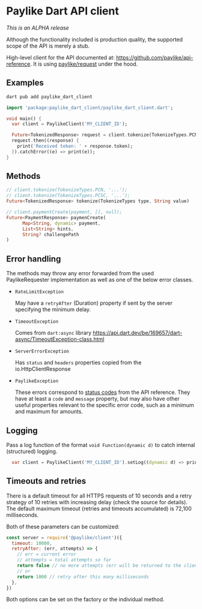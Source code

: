 # Paylike Dart API client

_This is an ALPHA release_

Although the functionality included is production quality, the supported scope
of the API is merely a stub.

High-level client for the API documented at:
https://github.com/paylike/api-reference. It is using
[paylike/request](https://www.npmjs.com/package/@paylike/request) under the
hood.

## Examples

```sh
dart pub add paylike_dart_client
```

```dart
import 'package:paylike_dart_client/paylike_dart_client.dart';

void main() {
  var client = PaylikeClient('MY_CLIENT_ID');

  Future<TokenizedResponse> request = client.tokenize(TokenizeTypes.PCN, '1000000000000000');
  request.then((response) {
    print('Received token: ' + response.token);
  }).catchError((e) => print(e));
}

```

## Methods

```dart
// client.tokenize(TokenizeTypes.PCN, '...');
// client.tokenize(TokenizeTypes.PCSC, '...');
Future<TokenizedResponse> tokenize(TokenizeTypes type, String value)

// client.paymentCreate(payment, [], null);
Future<PaymentResponse> paymenCreate(
      Map<String, dynamic> payment,
      List<String> hints,
      String? challengePath
)
```

## Error handling

The methods may throw any error forwarded from the used PaylikeRequester implementation as
well as one of the below error classes.

- `RateLimitException`

  May have a `retryAfter` (Duration) property if sent by the server
  specifying the minimum delay.

- `TimeoutException`

  Comes from `dart:async` library https://api.dart.dev/be/169657/dart-async/TimeoutException-class.html

- `ServerErrorException`

  Has `status` and `headers` properties copied from the io.HttpClientResponse

- `PaylikeException`

  These errors correspond to
  [status codes](https://github.com/paylike/api-reference/blob/master/status-codes.md)
  from the API reference. They have at least a `code` and `message` property,
  but may also have other useful properties relevant to the specific error code,
  such as a minimum and maximum for amounts.

## Logging

Pass a log function of the format `void Function(dynamic d)` to catch internal (structured)
logging.

```dart
  var client = PaylikeClient('MY_CLIENT_ID').setLog((dynamic d) => print(d))
```

## Timeouts and retries

There is a default timeout for all HTTPS requests of 10 seconds and a retry
strategy of 10 retries with increasing delay (check the source for details). The
default maximum timeout (retries and timeouts accumulated) is 72,100
milliseconds.

Both of these parameters can be customized:

```js
const server = require('@paylike/client')({
  timeout: 10000,
  retryAfter: (err, attempts) => {
    // err = current error
    // attempts = total attempts so far
    return false // no more attempts (err will be returned to the client)
    // or
    return 1000 // retry after this many milliseconds
  },
})
```

Both options can be set on the factory or the individual method.
